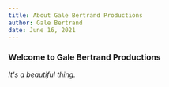 ```yaml
---
title: About Gale Bertrand Productions
author: Gale Bertrand
date: June 16, 2021
---
```


### Welcome to Gale Bertrand Productions

_It's a beautiful thing._
